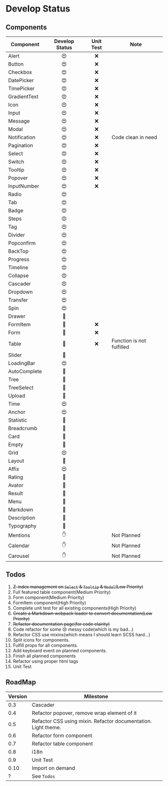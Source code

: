 # Develop Status

## Components
|Component|Develop Status|Unit Test|Note|
|--|:--:|:--:|--|
|Alert|😍|❌||
|Button|😍|❌||
|Checkbox|😍|❌||
|DatePicker|😍|❌||
|TimePicker|😍|❌||
|GradientText|😍|❌||
|Icon|😍|❌||
|Input|😍|❌||
|Message|😍|❌||
|Modal|😍|❌||
|Notification|😍|❌|Code clean in need|
|Pagination|😍|❌||
|Select|😍|❌||
|Switch|😍|❌||
|Tooltip|😍|❌||
|Popover|😍|❌||
|InputNumber|😍|❌||
|Radio|😍|||
|Tab|😍|||
|Badge|😍|||
|Steps|😍|||
|Tag|😍|||
|Divider|😍|||
|Popconfirm|😍|||
|BackTop|😍|||
|Progress|😍|||
|Timeline|😍|||
|Collapse|😍|||
|Cascader|😍|||
|Dropdown|😍|||
|Transfer|😍|||
|Spin|😍|||
|Drawer|🤔|||
|FormItem|🤔|❌||
|Form|🤔|❌||
|Table|🤔|❌|Function is not fulfilled|
|Slider|🤔|||
|LoadingBar|😍|||
|AutoComplete|🚧|||
|Tree|🤔|||
|TreeSelect|🚧|||
|Upload|🚧|||
|Time|😍|||
|Anchor|😍|||
|Statistic|🚧|||
|Breadcrumb|🚧|||
|Card|🚧|||
|Empty|🚧|||
|Grid|😍|||
|Layout|🚧|||
|Affix|😍|||
|Rating|🚧|||
|Avator|🚧|||
|Result|🚧|||
|Menu|🚧|||
|Markdown|🚧|||
|Description|🚧|||
|Typography|🚧|||
|Mentions|✋||Not Planned|
|Calendar|✋||Not Planned|
|Carousel|✋||Not Planned|

## Todos
1. <del>Z-index management on `Select` & `Tooltip` & `Modal`(Low Priority)</del>
2. Full featured table component(Medium Priority)
3. Form component(Medium Priority)
4. FormItem component(High Priority)
5. Complete unit test for all existing components(High Priority)
6. <del>Create a Markdown webpack loader to convert documentation(Low Priority)</del>
7. <del>Refactor documentation page(for code clairity)</del>
8. Code refactor for some 😢 messy code(which is my bad...)
9. Refactor CSS use mixins(which means I should learn SCSS hard...)
10. Split icons for components.
11. Fulfill props for all components.
12. Add keyboard event on planned components.
13. Finish all planned components
14. Refactor using proper html tags
15. Unit Test

## RoadMap
|Version|Milestone|
|-|-|
|0.3|Cascader|
|0.4|Refactor popover, remove wrap element of it|
|0.5|Refactor CSS using mixin. Refactor documentation. Light theme.|
|0.6|Refactor form component|
|0.7|Refactor table component|
|0.8|i18n|
|0.9|Unit Test|
|0.10| Import on demand|
|?| See `Todos`|